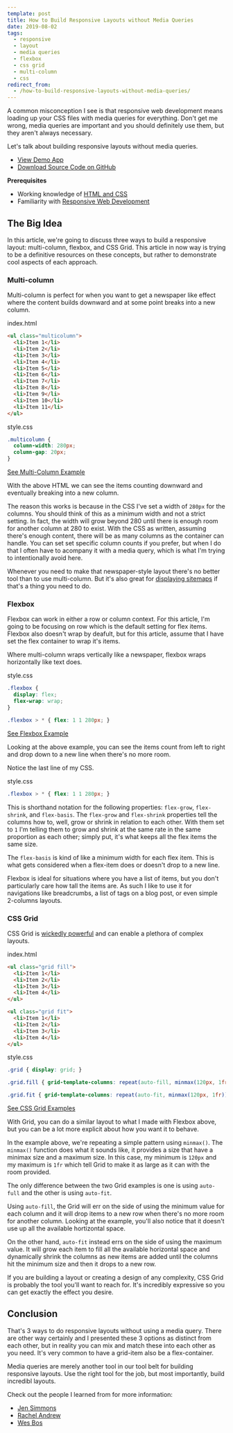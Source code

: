 ```yaml
---
template: post
title: How to Build Responsive Layouts without Media Queries
date: 2019-08-02
tags:
  - responsive
  - layout
  - media queries
  - flexbox
  - css grid
  - multi-column
  - css
redirect_from:
  - /how-to-build-responsive-layouts-without-media-queries/
---
```


A common misconception I see is that responsive web development means loading up your CSS files with media queries for everything. Don't get me wrong, media queries are important and you should definitely use them, but they aren't always necessary.

Let's talk about building responsive layouts without media queries.

* [View Demo App](https://inglorious-paper.glitch.me/)
* [Download Source Code on GitHub](https://github.com/arkmuntasser/responsive-layouts-without-media-queries)

**Prerequisites**

* Working knowledge of [HTML and CSS](https://internetingishard.com/html-and-css/)
* Familiarity with [Responsive Web Development](https://www.smashingmagazine.com/2011/01/guidelines-for-responsive-web-design/)

## The Big Idea

In this article, we're going to discuss three ways to build a responsive layout: multi-column, flexbox, and CSS Grid. This article in now way is trying to be a definitive resources on these concepts, but rather to demonstrate cool aspects of each approach.

### Multi-column

Multi-column is perfect for when you want to get a newspaper like effect where the content builds downward and at some point breaks into a new column.

<div class="filename">index.html</div>

```html
<ul class="multicolumn">
  <li>Item 1</li>
  <li>Item 2</li>
  <li>Item 3</li>
  <li>Item 4</li>
  <li>Item 5</li>
  <li>Item 6</li>
  <li>Item 7</li>
  <li>Item 8</li>
  <li>Item 9</li>
  <li>Item 10</li>
  <li>Item 11</li>
</ul>
```
<div class="filename">style.css</div>

```css
.multicolumn {
  column-width: 280px;
  column-gap: 20px;
}
```
[See Multi-Column Example](https://inglorious-paper.glitch.me/#multi-column)

With the above HTML we can see the items counting downward and eventually breaking into a new column.

The reason this works is because in the CSS I've set a width of `280px` for the columns. You should think of this as a minimum width and not a strict setting. In fact, the width will grow beyond 280 until there is enough room for another column at 280 to exist. With the CSS as written, assuming there's enough content, there will be as many columns as the container can handle. You can set set specific column counts if you prefer, but when I do that I often have to acompany it with a media query, which is what I'm trying to intentionally avoid here.

Whenever you need to make that newspaper-style layout there's no better tool than to use multi-column. But it's also great for [displaying sitemaps](https://www.simpleviewinc.com/sitemap/) if that's a thing you need to do.

### Flexbox

Flexbox can work in either a row or column context. For this article, I'm going to be focusing on row which is the default setting for flex items. Flexbox also doesn't wrap by deafult, but for this article, assume that I have set the flex container to wrap it's items.

Where multi-column wraps vertically like a newspaper, flexbox wraps horizontally like text does.

<div class="filename">style.css</div>

```css
.flexbox {
  display: flex;
  flex-wrap: wrap;
}

.flexbox > * { flex: 1 1 280px; }
```
[See Flexbox Example](https://inglorious-paper.glitch.me/#flexbox)

Looking at the above example, you can see the items count from left to right and drop down to a new line when there's no more room.

Notice the last line of my CSS.

<div class="filename">style.css</div>

```css
.flexbox > * { flex: 1 1 280px; }
```

This is shorthand notation for the following properties: `flex-grow`, `flex-shrink`, and `flex-basis`. The `flex-grow` and `flex-shrink` properties tell the columns how to, well, grow or shrink in relation to each other. With them set to `1` I'm telling them to grow and shrink at the same rate in the same proportion as each other; simply put, it's what keeps all the flex items the same size.

The `flex-basis` is kind of like a minimum width for each flex item. This is what gets considered when a flex-item does or doesn't drop to a new line.

Flexbox is ideal for situations where you have a list of items, but you don't particularly care how tall the items are. As such I like to use it for navigations like breadcrumbs, a list of tags on a blog post, or even simple 2-columns layouts.

### CSS Grid

CSS Grid is [wickedly powerful](/write-better-code-with-css-grid) and can enable a plethora of complex layouts.

<div class="filename">index.html</div>

```html
<ul class="grid fill">
  <li>Item 1</li>
  <li>Item 2</li>
  <li>Item 3</li>
  <li>Item 4</li>
</ul>

<ul class="grid fit">
  <li>Item 1</li>
  <li>Item 2</li>
  <li>Item 3</li>
  <li>Item 4</li>
</ul>
```

<div class="filename">style.css</div>

```css
.grid { display: grid; }

.grid.fill { grid-template-columns: repeat(auto-fill, minmax(120px, 1fr)); }

.grid.fit { grid-template-columns: repeat(auto-fit, minmax(120px, 1fr)); }
```
[See CSS Grid Examples](https://inglorious-paper.glitch.me/#grid)

With Grid, you can do a similar layout to what I made with Flexbox above, but you can be a lot more explicit about how you want it to behave.

In the example above, we're repeating a simple pattern using `minmax()`. The `minmax()` function does what it sounds like, it provides a size that have a minimax size and a maximum size. In this case, my minimum is `120px` and my maximum is `1fr` which tell Grid to make it as large as it can with the room provided.

The only difference between the two Grid examples is one is using `auto-full` and the other is using `auto-fit`.

Using `auto-fill`, the Grid will err on the side of using the minimum value for each column and it will drop items to a new row when there's no more room for another column. Looking at the example, you'll also notice that it doesn't use up all the available hortizontal space.

On the other hand, `auto-fit` instead errs on the side of using the maximum value. It will grow each item to fill all the available horizontal space and dynamically shrink the columns as new items are added until the columns hit the minimum size and then it drops to a new row.

If you are building a layout or creating a design of any complexity, CSS Grid is probably the tool you'll want to reach for. It's incredibly expressive so you can get exactly the effect you desire.

## Conclusion

That's 3 ways to do responsive layouts without using a media query. There are other way certainly and I presented these 3 options as distinct from each other, but in reality you can mix and match these into each other as you need. It's very common to have a grid-item also be a flex-container.

Media queries are merely another tool in our tool belt for building responsive layouts. Use the right tool for the job, but most importantly, build incredibl layouts.

Check out the people I learned from for more information:

* [Jen Simmons](https://www.youtube.com/channel/UC7TizprGknbDalbHplROtag)
* [Rachel Andrew](https://gridbyexample.com/)
* [Wes Bos](https://www.youtube.com/playlist?list=PLu8EoSxDXHP5CIFvt9-ze3IngcdAc2xKG)
